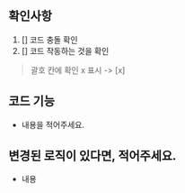 ## 확인사항


1. [] 코드 충돌 확인
2. [] 코드 작동하는 것을 확인

> 괄호 칸에 확인 x 표시 -> [x] 

## 코드 기능
- 내용을 적어주세요.

## 변경된 로직이 있다면, 적어주세요. 
- 내용
